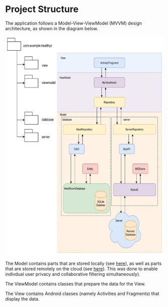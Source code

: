 # Project Structure

The application follows a Model-View-ViewModel (MVVM) design architecture, as shown in the diagram below. 

<img src="/images/MVVM Structure.png" height=700>

The Model contains parts that are stored locally (see [here](database)), as well as parts that are stored remotely on the cloud (see [here](server)). This was done to enable indivdual user privacy and collaborative filtering simultaneously). 

The ViewModel contains classes that prepare the data for the View. 

The View contains Android classes (namely Activities and Fragments) that display the data.
